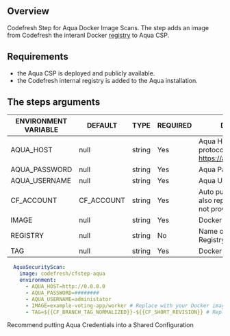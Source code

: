 ## Overview
Codefresh Step for Aqua Docker Image Scans.
The step adds an image from Codefresh the interanl Docker [registry](https://codefresh.io/docs/docs/docker-registries/codefresh-registry/) to Aqua CSP. 

## Requirements

 - the Aqua CSP is deployed and publicly available.
 - the Codefresh internal registry is added to the Aqua installation.

## The steps arguments

| ENVIRONMENT VARIABLE | DEFAULT | TYPE | REQUIRED | DESCRIPTION |
|----------------------------|----------|---------|----------|---------------------------------------------------------------------------------------------------------------------------------|
| AQUA_HOST | null | string | Yes | Aqua Host URI including protocol ex. https://aqua.mydomain.com |
| AQUA_PASSWORD | null | string | Yes | Aqua Password |
| AQUA_USERNAME | null | string | Yes | Aqua Username |
| CF_ACCOUNT | CF_ACCOUNT | string | Yes | Auto pulled from pipeline also replaces REGISTRY if not provided |
| IMAGE | null | string | Yes | Docker Image Name |
| REGISTRY | null | string | No | Name of Codefresh Registry setup in Aqua |
| TAG | null | string | Yes | Docker Image Tag |

``` yaml
  AquaSecurityScan:
    image: codefresh/cfstep-aqua
    environment:
      - AQUA_HOST=http://0.0.0.0
      - AQUA_PASSWORD=########
      - AQUA_USERNAME=administator
      - IMAGE=example-voting-app/worker # Replace with your Docker image name
      - TAG=${{CF_BRANCH_TAG_NORMALIZED}}-${{CF_SHORT_REVISION}} # Replace with your Docker image tag
```

Recommend putting Aqua Credentials into a Shared Configuration
